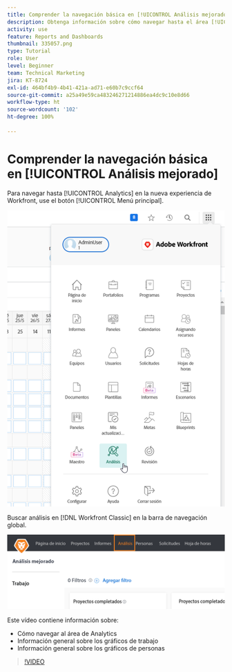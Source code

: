 ```yaml
---
title: Comprender la navegación básica en [!UICONTROL Análisis mejorado]
description: Obtenga información sobre cómo navegar hasta el área [!UICONTROL Analytics] y vea una descripción general de los gráficos de trabajo y los gráficos de personas en Workfront.
activity: use
feature: Reports and Dashboards
thumbnail: 335057.png
type: Tutorial
role: User
level: Beginner
team: Technical Marketing
jira: KT-8724
exl-id: 464bf4b9-4b41-421a-ad71-e60b7c9ccf64
source-git-commit: a25a49e59ca483246271214886ea4dc9c10e8d66
workflow-type: ht
source-wordcount: '102'
ht-degree: 100%

---
```


# Comprender la navegación básica en [!UICONTROL Análisis mejorado]

Para navegar hasta [!UICONTROL Analytics] en la nueva experiencia de Workfront, use el botón [!UICONTROL Menú principal].

![Una imagen de cómo encontrar la función [!UICONTROL Analytics] en Workfront [!UICONTROL menú principal]](assets/Navigate-NWE.png)

Buscar análisis en [!DNL Workfront Classic] en la barra de navegación global.

![Una imagen de cómo encontrar la función [!UICONTROL Analytics] en el [!DNL Workfront Classic]](assets/Navigate-Classic.png)

Este vídeo contiene información sobre:

* Cómo navegar al área de Analytics
* Información general sobre los gráficos de trabajo
* Información general sobre los gráficos de personas

>[!VIDEO](https://video.tv.adobe.com/v/335057/?quality=12&learn=on)
